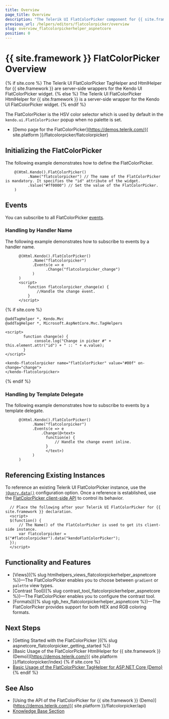 ```yaml
---
title: Overview
page_title: Overview
description: "The Telerik UI FlatColorPicker component for {{ site.framework }} provides a styled UI color selector."
previous_url: /helpers/editors/flatcolorpicker/overview
slug: overview_flatcolorpickerhelper_aspnetcore
position: 0
---
```


# {{ site.framework }} FlatColorPicker Overview

{% if site.core %}
The Telerik UI FlatColorPicker TagHelper and HtmlHelper for {{ site.framework }} are server-side wrappers for the Kendo UI FlatColorPicker widget.
{% else %}
The Telerik UI FlatColorPicker HtmlHelper for {{ site.framework }} is a server-side wrapper for the Kendo UI FlatColorPicker widget.
{% endif %}

The FlatColorPicker is the HSV color selector which is used by default in the `kendo.ui.FlatColorPicker` popup when no palette is set.

* [Demo page for the FlatColorPicker](https://demos.telerik.com/{{ site.platform }}/flatcolorpicker/flatcolorpicker)

## Initializing the FlatColorPicker

The following example demonstrates how to define the FlatColorPicker.

```HtmlHelper
    @(Html.Kendo().FlatColorPicker()
          .Name("flatcolorpicker") // The name of the FlatColorPicker is mandatory. It specifies the "id" attribute of the widget.
          .Value("#ff0000") // Set the value of the FlatColorPicker.
    )
```

## Events

You can subscribe to all FlatColorPicker [events](/api/flatcolorpicker).

### Handling by Handler Name

The following example demonstrates how to subscribe to events by a handler name.

```HtmlHelper
      @(Html.Kendo().FlatColorPicker()
            .Name("flatcolorpicker")
            .Events(e => e
                  .Change("flatcolorpicker_change")
            )
      )
      <script>
          function flatcolorpicker_change(e) {
              //Handle the change event.
          }
      </script>
```
{% if site.core %}
```TagHelper
@addTagHelper *, Kendo.Mvc
@addTagHelper *, Microsoft.AspNetCore.Mvc.TagHelpers

<script>
        function change(e) {
             console.log("Change in picker #" + this.element.attr("id") + " :: " + e.value);
        }
</script>

<kendo-flatcolorpicker name="flatColorPicker" value="#00f" on-change="change">
</kendo-flatcolorpicker>
```
{% endif %}

### Handling by Template Delegate

The following example demonstrates how to subscribe to events by a template delegate.

```HtmlHelper
      @(Html.Kendo().FlatColorPicker()
            .Name("flatcolorpicker")
            .Events(e => e
                .Change(@<text>
                  function(e) {
                      // Handle the change event inline.
                  }
                  </text>)
            )
      )
```

## Referencing Existing Instances

To reference an existing Telerik UI FlatColorPicker instance, use the [`jQuery.data()`](https://api.jquery.com/jQuery.data/) configuration option. Once a reference is established, use the [FlatColorPicker client-side API](https://docs.telerik.com/kendo-ui/api/javascript/ui/flatcolorpicker#methods) to control its behavior.

      // Place the following after your Telerik UI FlatColorPicker for {{ site.framework }} declaration.
      <script>
      $(function() {
          // The Name() of the FlatColorPicker is used to get its client-side instance.
          var flatcolorpicker = $("#flatcolorpicker").data("kendoFlatColorPicker");
      });
      </script>

## Functionality and Features

* [Views]({% slug htmlhelpers_views_flatcolorpickerhelper_aspnetcore %})&mdash;The FlatColorPicker enables you to choose between `gradient` or `palette` view types.
* [Contrast Tool]({% slug contrast_tool_flatcolorpickerhelper_aspnetcore %})&mdash;The FlatColorPicker enables you to configure the contrast tool.
* [Formats]({% slug rgb_hex_flatcolorpickerhelper_aspnetcore %})&mdash;The FlatColorPicker provides support for both HEX and RGB coloring formats.

## Next Steps

* [Getting Started with the FlatColorPicker ]({% slug aspnetcore_flatcolorpicker_getting_started %})
* [Basic Usage of the FlatColorPicker HtmlHelper for {{ site.framework }} (Demo)](https://demos.telerik.com/{{ site.platform }}/flatcolorpicker/index)
{% if site.core %}
* [Basic Usage of the FlatColorPicker TagHelper for ASP.NET Core (Demo)](https://demos.telerik.com/aspnet-core/flatcolorpicker/tag-helper)
{% endif %}

## See Also

* [Using the API of the FlatColorPicker for {{ site.framework }} (Demo)](https://demos.telerik.com/{{ site.platform }}/flatcolorpicker/api)
* [Knowledge Base Section](/knowledge-base)
